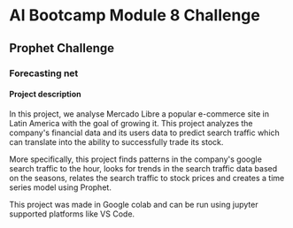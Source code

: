 # AI Bootcamp Module  8 Challenge

## Prophet Challenge

### Forecasting net

#### Project description

In this project, we analyse Mercado Libre a popular e-commerce site in Latin America with the goal of growing it.
This project analyzes the company's financial data and its users data to predict search traffic which can translate into the ability to successfully trade its stock.

More specifically, this project finds patterns in the company's google search traffic to the hour, looks for trends in the search traffic data based on the seasons, relates the search traffic to stock prices and creates a time series model using Prophet.

This project was made in Google colab and can be run using jupyter supported platforms like VS Code. 

